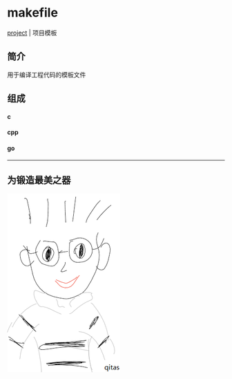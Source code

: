 ﻿# makefile

[project](https://github.com/Qitas/project.git) | 项目模板

## 简介

用于编译工程代码的模板文件

## 组成

#### c

#### cpp

#### go

---

## 为锻造最美之器

[![sites](qitas/qitas.png)](http://www.qitas.cn)
